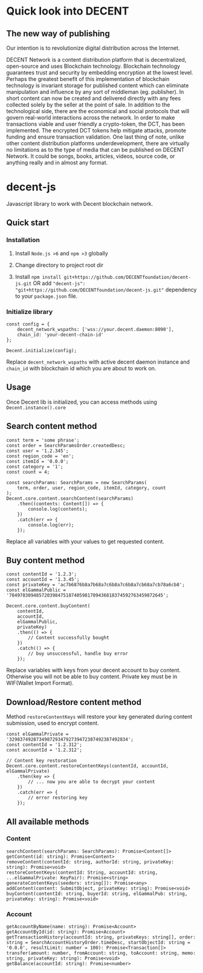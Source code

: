 # Quick look into DECENT

## The new way of publishing

 Our intention is to revolutionize digital distribution across the Internet.

 DECENT Network is a content distribution platform that is decentralized,
 open-source and uses Blockchain technology. Blockchain technology guarantees
 trust and security by embedding encryption at the lowest level.
 Perhaps the greatest benefit of this implementation of blockchain technology
 is invariant storage for published content which can eliminate manipulation
 and influence by any sort of middleman (eg. publisher). In short content can
 now be created and delivered directly with any fees collected solely by
 the seller at the point of sale. In addition to the technological side,
 there are the economical and social protocols that will govern real-world
 interactions across the network. In order to make transactions viable and
 user friendly a crypto-token, the DCT, has been implemented. The encrypted
 DCT tokens help mitigate attacks, promote funding and ensure transaction
 validation. One last thing of note, unlike other content distribution platforms
 underdevelopment, there are virtually no limitations as to the type of media that
 can be published on DECENT Network. It could be songs, books, articles, videos,
 source code, or anything really and in almost any format.


# decent-js

Javascript library to work with Decent blockchain network.


## Quick start

### Installation

 1. Install `Node.js >6` and `npm >3` globally
 
 2. Change directory to project root dir
 
 3. Install `npm install git+https://github.com/DECENTfoundation/decent-js.git` OR 
 add `"decent-js": "git+https://github.com/DECENTfoundation/decent-js.git"` dependency to your `package.json` file.
 
### Initialize library

    const config = {
        decent_network_wspaths: ['wss://your.decent.daemon:8090'],
        chain_id: 'your-decent-chain-id'
    };
    
    Decent.initialize(config);
    
Replace `decent_network_wspaths` with active decent daemon instance and `chain_id` with blockchain id which
you are about to work on.
<!-- [Init example](https://github.com/DECENTfoundation/decent-js/tree/master/examples/Init) -->

## Usage

Once Decent lib is initialized, you can access methods using `Decent.instance().core`

## Search content method
    
    const term = 'some phrase';
    const order = SearchParamsOrder.createdDesc;
    const user = '1.2.345';
    const region_code = 'en';
    const itemId = '0.0.0';
    const category = '1';
    const count = 4;
    
    const searchParams: SearchParams = new SearchParams(
        term, order, user, region_code, itemId, category, count
    );
    Decent.core.content.searchContent(searchParams)
        .then((contents: Content[]) => {
            console.log(contents);
        })
        .catch(err => {
            console.log(err);
        });

Replace all variables with your values to get requested content.
<!-- [Search example](https://github.com/DECENTfoundation/decent-js/tree/master/examples/SearchContent) -->


## Buy content method

    const contentId = '1.2.3';
    const accountId = '1.3.45';
    const privateKey = 'ac7b6876b8a7b68a7c6b8a7c6b8a7cb68a7cb78a6cb8';
    const elGammalPublic = '704978309485720398475187405981709436818374592763459872645';
    
    Decent.core.content.buyContent(
        contentId,
        accountId,
        elGammalPublic,
        privateKey)
        .then(() => {
            // Content successfully bought
        })
        .catch(() => {
            // buy unsuccessful, handle buy error
        });
       
Replace variables with keys from your decent account to buy content. Otherwise you will not be 
able to buy content. Private key must be in WIF(Wallet Import Format).
<!-- [Buy example](https://github.com/DECENTfoundation/decent-js/tree/master/examples/BuyContent) -->

## Download/Restore content method
Method `restoreContentKeys` will restore your key generated during content submission, used to encrypt content. 

    const elGammalPrivate = '32983749287349872934792739472387492387492834';
    const contentId = '1.2.312';
    const accountId = '1.2.312';
    
    // Content key restoration
    Decent.core.content.restoreContentKeys(contentId, accountId, elGammalPrivate)
        .then(key => {
            // ... now you are able to decrypt your content
        })
        .catch(err => {
            // error restoring key
        });
        
<!-- [Download example](https://github.com/DECENTfoundation/decent-js/tree/master/examples/DownloadContent) -->


## All available methods

### Content

    searchContent(searchParams: SearchParams): Promise<Content[]> 
    getContent(id: string): Promise<Content> 
    removeContent(contentId: string, authorId: string, privateKey: string): Promise<void> 
    restoreContentKeys(contentId: String, accountId: string, ...elGammalPrivate: KeyPair): Promise<string> 
    generateContentKeys(seeders: string[]): Promise<any> 
    addContent(content: SubmitObject, privateKey: string): Promise<void> 
    buyContent(contentId: string, buyerId: string, elGammalPub: string, privateKey: string): Promise<void> 
    
### Account

    getAccountByName(name: string): Promise<Account> 
    getAccountById(id: string): Promise<Account> 
    getTransactionHistory(accountId: string, privateKeys: string[], order: string = SearchAccountHistoryOrder.timeDesc, startObjectId: string = '0.0.0', resultLimit: number = 100): Promise<Transaction[]> 
    transfer(amount: number, fromAccount: string, toAccount: string, memo: string, privateKey: string): Promise<void> 
    getBalance(accountId: string): Promise<number> 

